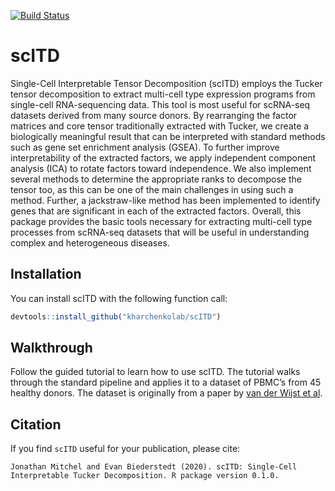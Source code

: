 
<!-- README.md is generated from README.Rmd. Please edit that file -->

<!-- badges: start -->
[![Build Status](https://travis-ci.com/kharchenkolab/scITD.svg?branch=master)](https://travis-ci.com/github/kharchenkolab/scITD)
<!-- badges: end -->

# scITD

Single-Cell Interpretable Tensor Decomposition (scITD) employs the
Tucker tensor decomposition to extract multi-cell type expression
programs from single-cell RNA-sequencing data. This tool is most useful
for scRNA-seq datasets derived from many source donors. By rearranging
the factor matrices and core tensor traditionally extracted with Tucker,
we create a biologically meaningful result that can be interpreted with
standard methods such as gene set enrichment analysis (GSEA). To further
improve interpretability of the extracted factors, we apply independent
component analysis (ICA) to rotate factors toward independence. We also
implement several methods to determine the appropriate ranks to
decompose the tensor too, as this can be one of the main challenges in
using such a method. Further, a jackstraw-like method has been
implemented to identify genes that are significant in each of the
extracted factors. Overall, this package provides the basic tools
necessary for extracting multi-cell type processes from scRNA-seq
datasets that will be useful in understanding complex and heterogeneous
diseases.

## Installation

You can install scITD with the following function call:

``` r
devtools::install_github("kharchenkolab/scITD")
```

## Walkthrough

Follow the guided tutorial to learn how to use scITD. The tutorial walks through the standard
pipeline and applies it to a dataset of PBMC’s from 45 healthy donors.
The dataset is originally from a paper by [van der Wijst et
al](https://www.ncbi.nlm.nih.gov/pmc/articles/PMC5905669/).


## Citation

If you find `scITD` useful for your publication, please cite:

```
Jonathan Mitchel and Evan Biederstedt (2020). scITD: Single-Cell
Interpretable Tucker Decomposition. R package version 0.1.0.
```


